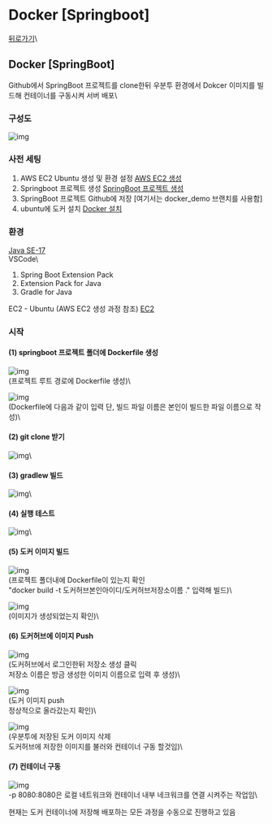 # Docker \[Springboot]

[뒤로가기](../../)\


## Docker \[SpringBoot]

Github에서 SpringBoot 프로젝트를 clone한뒤 우분투 환경에서 Dokcer 이미지를 빌드해 컨테이너를 구동시켜 서버 배포\


### 구성도

![img](../Img/dokcer\[springboot].png)

### 사전 세팅

1. AWS EC2 Ubuntu 생성 및 환경 설정 [AWS EC2 생성](EC2.md)
2. Springboot 프로젝트 생성 [SpringBoot 프로젝트 생성](<Local \[SpringBoot].md>)
3. SpringBoot 프로젝트 Github에 저장 \[여기서는 docker\_demo 브랜치를 사용함]
4. ubuntu에 도커 설치 [Docker 설치](Docker.md)

### 환경

[Java SE-17](https://www.oracle.com/java/technologies/javase/jdk17-archive-downloads.html)\
VSCode\


1. Spring Boot Extension Pack
2. Extension Pack for Java
3. Gradle for Java

EC2 - Ubuntu (AWS EC2 생성 과정 참조) [EC2](EC2.md)

### 시작

#### (1) springboot 프로젝트 폴더에 Dockerfile 생성

![img](../Img/dockerdemo1.png)\
(프로젝트 루트 경로에 Dockerfile 생성)\


![img](../Img/dockerdemo2.png)\
(Dockerfile에 다음과 같이 입력 단, 빌드 파일 이름은 본인이 빌드한 파일 이름으로 작성)\


#### (2) git clone 받기

![img](../Img/dockerdemo3.png)\


#### (3) gradlew 빌드

![img](../Img/dockerdemo4.png)\


#### (4) 실행 테스트

![img](../Img/dockerdemo5.png)\


#### (5) 도커 이미지 빌드

![img](../Img/dockerdemo6.png)\
(프로젝트 폴더내에 Dockerfile이 있는지 확인\
"docker build -t 도커허브본인아이디/도커허브저장소이름 ." 입력해 빌드)\


![img](../Img/dockerdemo7.png)\
(이미지가 생성되었는지 확인)\


#### (6) 도커허브에 이미지 Push

![img](../Img/dockerdemo8.png)\
(도커허브에서 로그인한뒤 저장소 생성 클릭\
저장소 이름은 방금 생성한 이미지 이름으로 입력 후 생성)\


![img](../Img/dockerdemo9.png)\
(도커 이미지 push\
정상적으로 올라갔는지 확인)\


![img](../Img/dockerdemo10.png)\
(우분투에 저장된 도커 이미지 삭제\
도커허브에 저장한 이미지를 불러와 컨테이너 구동 할것임)\


#### (7) 컨테이너 구동

![img](../Img/dockerdemo11.png)\
\-p 8080:8080은 로컬 네트워크와 컨테이너 내부 네크워크를 연결 시켜주는 작업임\


현재는 도커 컨테이너에 저장해 배포하는 모든 과정을 수동으로 진행하고 있음
